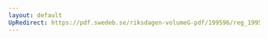 ```yaml
---
layout: default
UpRedirect: https://pdf.swedeb.se/riksdagen-volumeG-pdf/199596/reg_199596_NU/reg_199596_NU_0009.pdf
---
```


